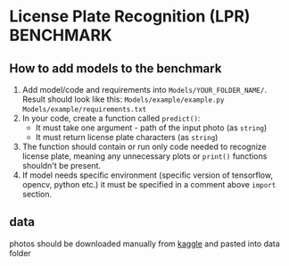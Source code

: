 # License Plate Recognition (LPR) BENCHMARK
## How to add models to the benchmark
1. Add model/code and requirements into ``Models/YOUR_FOLDER_NAME/``.
   Result should look like this: 
   ``Models/example/example.py`` 
   ``Models/example/requirements.txt``
2. In your code, create a function called ``predict()``:
   - It must take one argument - path of the input photo (as ``string``)
   - It must return license plate characters (as ``string``)
3. The function should contain or run only code needed to recognize license plate, meaning any unnecessary plots or ``print()`` functions shouldn't be present.
4. If model needs specific environment (specific version of tensorflow, opencv, python etc.) it must be specified in a comment above ``import`` section.
## data
photos should be downloaded manually from [kaggle](https://www.kaggle.com/datasets/piotrstefaskiue/poland-vehicle-license-plate-dataset) and pasted into data folder
